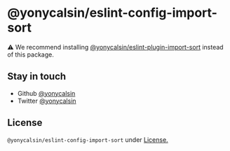 # @yonycalsin/eslint-config-import-sort

⚠️ We recommend installing [@yonycalsin/eslint-plugin-import-sort](https://github.com/yonycalsin/eslint-config/tree/master/packages/eslint-plugin-import-sort) instead of this package.

## Stay in touch

- Github [@yonycalsin](https://github.com/yonycalsin)
- Twitter [@yonycalsin](https://twitter.com/yonycalsin)

## License

`@yonycalsin/eslint-config-import-sort` under [License.](LICENSE)
